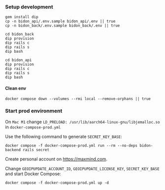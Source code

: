 ### Setup development

```shell
gem install dip
cp -n bidon_api/.env.sample bidon_api/.env || true
cp -n bidon_back/.env.sample bidon_back/.env || true

cd bidon_back
dip provision
dip rails c
dip rails s
dip bash

cd bidon_api
dip provision
dip rails c
dip rails s
dip bash
```
#### Clean env
```shell
docker compose down --volumes --rmi local --remove-orphans || true
```

### Start prod environment
On `Mac M1` change `LD_PRELOAD: /usr/lib/aarch64-linux-gnu/libjemalloc.so` in `docker-compose-prod.yml`

Use the following command to generate `SECRET_KEY_BASE`:
```shell
docker compose -f docker-compose-prod.yml run --rm --no-deps bidon-backend rails secret
```
Create personal account on https://maxmind.com.

Change `GEOIPUPDATE_ACCOUNT_ID`, `GEOIPUPDATE_LICENSE_KEY`, `SECRET_KEY_BASE` and start Docker Compose:
```shell
docker compose -f docker-compose-prod.yml up -d
```
